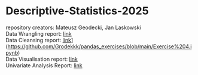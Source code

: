 # Descriptive-Statistics-2025
repository creators: Mateusz Geodecki, Jan Laskowski  
Data Wrangling report: [link](Combined_Exerc[ises.md)  
Data Cleansing report: [link]()](https://github.com/Grodekkk/pandas_exercises/blob/main/Exercise%204.ipynb)  
Data Visualisation report: [link](DataVisualisationReport/DataVisualisationReport.md)  
Univariate Analysis Report: [link](univarate_raport/univarate_raport.md)
